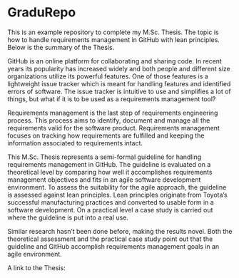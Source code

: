 GraduRepo
=========
This is an example repository to complete my M.Sc. Thesis. The topic is how to handle requirements management in GitHub with lean principles. Below is the summary of the Thesis.

GitHub is an online platform for collaborating and sharing code. In recent years its popularity has increased widely and both people and different size organizations utilize its powerful features. One of those features is a lightweight issue tracker which is meant for handling features and identified errors of software. The issue tracker is intuitive to use and simplifies a lot of things, but what if it is to be used as a requirements management tool?

   Requirements management is the last step of requirements engineering process. This process aims to identify, document and manage all the requirements valid for the software product. Requirements management focuses on tracking how requirements are fulfilled and keeping the information associated to requirements intact.
   
   This M.Sc. Thesis represents a semi-formal guideline for handling requirements management in GitHub. The guideline is evaluated on a theoretical level by comparing how well it accomplishes requirements management objectives and fits in an agile software development environment. To assess the suitability for the agile approach, the guideline is assessed against lean principles. Lean principles originate from Toyota’s successful manufacturing practices and converted to usable form in a software development. On a practical level a case study is carried out where the guideline is put into a real use.
   
   Similar research hasn’t been done before, making the results novel. Both the theoretical assessment and the practical case study point out that the guideline and GitHub accomplish requirements management goals in an agile environment.

A link to the Thesis: <to follow>
